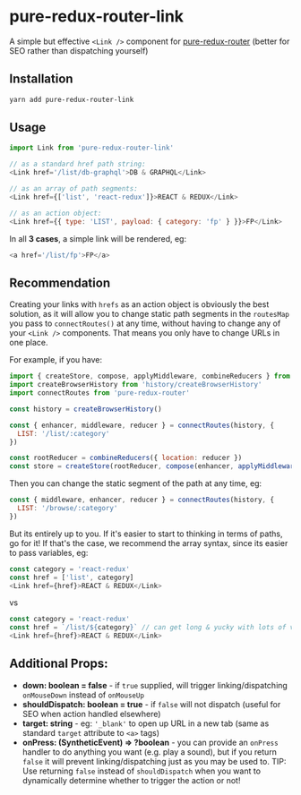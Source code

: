 # pure-redux-router-link
A simple but effective `<Link />` component for [pure-redux-router](https://github.com/faceyspacey/pure-redux-router) (better for SEO rather than dispatching yourself)



## Installation
```bash
yarn add pure-redux-router-link
```

## Usage

```javascript
import Link from 'pure-redux-router-link'

// as a standard href path string:
<Link href='/list/db-graphql'>DB & GRAPHQL</Link>

// as an array of path segments:
<Link href={['list', 'react-redux']}>REACT & REDUX</Link>

// as an action object:
<Link href={{ type: 'LIST', payload: { category: 'fp' } }}>FP</Link>
```

In all **3 cases**, a simple link will be rendered, eg:

```javascript
<a href='/list/fp'>FP</a>
````


## Recommendation

Creating your links with `hrefs` as an action object is obviously the best solution, as it will allow you to change
static path segments in the `routesMap` you pass to `connectRoutes()` at any time, without
having to change any of your `<Link />` components. That means you only have to change URLs in one place. 

For example, if you have:

```javascript
import { createStore, compose, applyMiddleware, combineReducers } from 'redux'
import createBrowserHistory from 'history/createBrowserHistory'
import connectRoutes from 'pure-redux-router'

const history = createBrowserHistory()

const { enhancer, middleware, reducer } = connectRoutes(history, {
  LIST: '/list/:category'
})

const rootReducer = combineReducers({ location: reducer })
const store = createStore(rootReducer, compose(enhancer, applyMiddleware(middleware)))
```

Then you can change the static segment of the path at any time, eg:
```javascript
const { middleware, enhancer, reducer } = connectRoutes(history, {
  LIST: '/browse/:category'
})
```

But its entirely up to you. If it's easier to start to thinking in terms of paths, go for it! If that's the case, we recommend the 
array syntax, since its easier to pass variables, eg:

```javascript
const category = 'react-redux'
const href = ['list', category]
<Link href={href}>REACT & REDUX</Link>
```
vs

```javascript
const category = 'react-redux'
const href = `/list/${category}` // can get long & yucky with lots of variables
<Link href={href}>REACT & REDUX</Link>
```


## Additional Props:

* **down: boolean = false** - if `true` supplied, will trigger linking/dispatching `onMouseDown` instead of `onMouseUp`
* **shouldDispatch: boolean = true** - if `false` will not dispatch (useful for SEO when action handled elsewhere)
* **target: string** - eg: `'_blank'` to open up URL in a new tab (same as standard `target` attribute to `<a>` tags)
* **onPress: (SyntheticEvent) => ?boolean** - you can provide an `onPress` handler to do anything you want (e.g. play a sound), but if you return `false` it will prevent
  linking/dispatching just as you may be used to. TIP: Use returning `false` instead of `shouldDispatch` when you want to dynamically determine
  whether to trigger the action or not!

